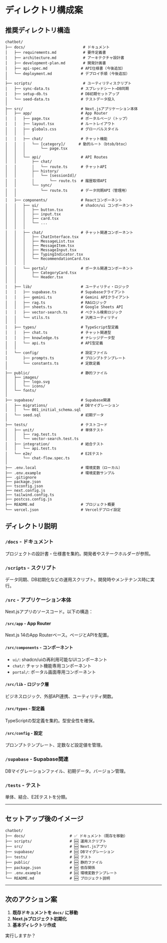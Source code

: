 # ディレクトリ構成案

## 推奨ディレクトリ構造

```
chatbot/
├── docs/                          # ドキュメント
│   ├── requirements.md            # 要件定義書
│   ├── architecture.md            # アーキテクチャ設計書
│   ├── development-plan.md        # 開発計画書
│   ├── api-spec.md               # API仕様書（今後追加）
│   └── deployment.md             # デプロイ手順（今後追加）
│
├── scripts/                       # ユーティリティスクリプト
│   ├── sync-data.ts              # スプレッドシート→DB同期
│   ├── setup-db.ts               # DB初期セットアップ
│   └── seed-data.ts              # テストデータ投入
│
├── src/                          # Next.jsアプリケーション本体
│   ├── app/                      # App Router
│   │   ├── page.tsx              # ポータルページ（トップ）
│   │   ├── layout.tsx            # ルートレイアウト
│   │   ├── globals.css           # グローバルスタイル
│   │   │
│   │   ├── chat/                 # チャット機能
│   │   │   └── [category]/      # 動的ルート（btob/btoc）
│   │   │       └── page.tsx
│   │   │
│   │   └── api/                  # API Routes
│   │       ├── chat/
│   │       │   └── route.ts      # チャットAPI
│   │       ├── history/
│   │       │   └── [sessionId]/
│   │       │       └── route.ts  # 履歴取得API
│   │       └── sync/
│   │           └── route.ts      # データ同期API（管理用）
│   │
│   ├── components/               # Reactコンポーネント
│   │   ├── ui/                   # shadcn/ui コンポーネント
│   │   │   ├── button.tsx
│   │   │   ├── input.tsx
│   │   │   ├── card.tsx
│   │   │   └── ...
│   │   │
│   │   ├── chat/                 # チャット関連コンポーネント
│   │   │   ├── ChatInterface.tsx
│   │   │   ├── MessageList.tsx
│   │   │   ├── MessageItem.tsx
│   │   │   ├── MessageInput.tsx
│   │   │   ├── TypingIndicator.tsx
│   │   │   └── RecommendationCard.tsx
│   │   │
│   │   └── portal/               # ポータル関連コンポーネント
│   │       ├── CategoryCard.tsx
│   │       └── Header.tsx
│   │
│   ├── lib/                      # ユーティリティ・ロジック
│   │   ├── supabase.ts           # Supabaseクライアント
│   │   ├── gemini.ts             # Gemini APIクライアント
│   │   ├── rag.ts                # RAGロジック
│   │   ├── sheets.ts             # Google Sheets API
│   │   ├── vector-search.ts      # ベクトル検索ロジック
│   │   └── utils.ts              # 汎用ユーティリティ
│   │
│   ├── types/                    # TypeScript型定義
│   │   ├── chat.ts               # チャット関連型
│   │   ├── knowledge.ts          # ナレッジデータ型
│   │   └── api.ts                # API型定義
│   │
│   └── config/                   # 設定ファイル
│       ├── prompts.ts            # プロンプトテンプレート
│       └── constants.ts          # 定数定義
│
├── public/                       # 静的ファイル
│   ├── images/
│   │   ├── logo.svg
│   │   └── icons/
│   └── fonts/
│
├── supabase/                     # Supabase関連
│   ├── migrations/               # DBマイグレーション
│   │   └── 001_initial_schema.sql
│   └── seed.sql                  # 初期データ
│
├── tests/                        # テストコード
│   ├── unit/                     # 単体テスト
│   │   ├── rag.test.ts
│   │   └── vector-search.test.ts
│   ├── integration/              # 結合テスト
│   │   └── api.test.ts
│   └── e2e/                      # E2Eテスト
│       └── chat-flow.spec.ts
│
├── .env.local                    # 環境変数（ローカル）
├── .env.example                  # 環境変数サンプル
├── .gitignore
├── package.json
├── tsconfig.json
├── next.config.js
├── tailwind.config.ts
├── postcss.config.js
├── README.md                     # プロジェクト概要
└── vercel.json                   # Vercelデプロイ設定
```

## ディレクトリ説明

### `/docs` - ドキュメント
プロジェクトの設計書・仕様書を集約。開発者やステークホルダーが参照。

### `/scripts` - スクリプト
データ同期、DB初期化などの運用スクリプト。開発時やメンテナンス時に実行。

### `/src` - アプリケーション本体
Next.jsアプリのソースコード。以下の構造：

#### `/src/app` - App Router
Next.js 14のApp Routerベース。ページとAPIを配置。

#### `/src/components` - コンポーネント
- `ui/`: shadcn/uiの再利用可能なUIコンポーネント
- `chat/`: チャット機能専用コンポーネント
- `portal/`: ポータル画面専用コンポーネント

#### `/src/lib` - ロジック層
ビジネスロジック、外部API連携、ユーティリティ関数。

#### `/src/types` - 型定義
TypeScriptの型定義を集約。型安全性を確保。

#### `/src/config` - 設定
プロンプトテンプレート、定数など設定値を管理。

### `/supabase` - Supabase関連
DBマイグレーションファイル、初期データ。バージョン管理。

### `/tests` - テスト
単体、結合、E2Eテストを分類。

---

## セットアップ後のイメージ

```
chatbot/
├── docs/                    # ✅ ドキュメント（既存を移動）
├── scripts/                 # 🆕 運用スクリプト
├── src/                     # 🆕 Next.jsアプリ
├── supabase/                # 🆕 DBマイグレーション
├── tests/                   # 🆕 テスト
├── public/                  # 🆕 静的ファイル
├── package.json             # 🆕 依存関係
├── .env.example             # 🆕 環境変数テンプレート
└── README.md                # 🆕 プロジェクト説明
```

---

## 次のアクション案

1. **既存ドキュメントを `docs/` に移動**
2. **Next.jsプロジェクト初期化**
3. **基本ディレクトリ作成**

実行しますか？

